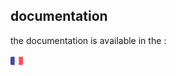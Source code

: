 ## documentation
the documentation is available in the :


<img src="image/france.png" alt="Description de l'image" width="20"/>
